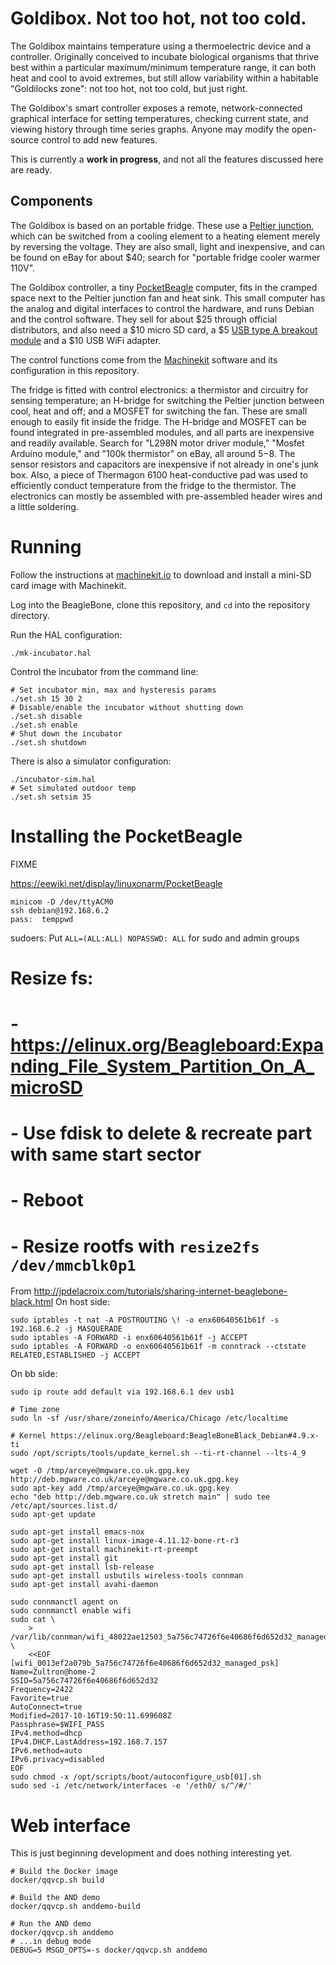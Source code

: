 # Goldibox.  Not too hot, not too cold.

The Goldibox maintains temperature using a thermoelectric device and a
controller.  Originally conceived to incubate biological organisms
that thrive best within a particular maximum/minimum temperature
range, it can both heat and cool to avoid extremes, but still allow
variability within a habitable "Goldilocks zone":  not too hot, not
too cold, but just right.

The Goldibox's smart controller exposes a remote, network-connected
graphical interface for setting temperatures, checking current state,
and viewing history through time series graphs.  Anyone may modify the
open-source control to add new features.

This is currently a **work in progress**, and not all the features
discussed here are ready.

## Components

The Goldibox is based on an portable fridge.  These use a [Peltier
junction][wiki-peltier], which can be switched from a cooling element
to a heating element merely by reversing the voltage.  They are also
small, light and inexpensive, and can be found on eBay for about $40;
search for "portable fridge cooler warmer 110V".

The Goldibox controller, a tiny [PocketBeagle][pocketbeagle] computer,
fits in the cramped space next to the Peltier junction fan and heat
sink.  This small computer has the analog and digital interfaces to
control the hardware, and runs Debian and the control software.  They
sell for about $25 through official distributors, and also need a $10
micro SD card, a $5 [USB type A breakout module][usb-breakout] and a
$10 USB WiFi adapter.

The control functions come from the [Machinekit][machinekit] software
and its configuration in this repository.

The fridge is fitted with control electronics:  a thermistor and
circuitry for sensing temperature; an H-bridge for switching the
Peltier junction between cool, heat and off; and a MOSFET for
switching the fan.  These are small enough to easily fit inside the
fridge.  The H-bridge and MOSFET can be found integrated in
pre-assembled modules, and all parts are inexpensive and readily
available.  Search for "L298N motor driver module," "Mosfet Arduino
module," and "100k thermistor" on eBay, all around $5-$8.  The sensor
resistors and capacitors are inexpensive if not already in one's junk
box.  Also, a piece of Thermagon 6100 heat-conductive pad was used to
efficiently conduct temperature from the fridge to the thermistor.
The electronics can mostly be assembled with pre-assembled header
wires and a little soldering.

[wiki-peltier]: https://en.wikipedia.org/wiki/Thermoelectric_cooling
[pocketbeagle]: https://beagleboard.org/pocket
[usb-breakout]: https://github.com/zultron/fritzing-parts/tree/master/pocketbeagle-usb-type-a
[machinekit]: http://www.machinekit.io/


# Running

Follow the instructions at [machinekit.io][machinekit.io] to download
and install a mini-SD card image with Machinekit.

Log into the BeagleBone, clone this repository, and `cd` into the
repository directory.

Run the HAL configuration:

    ./mk-incubator.hal

Control the incubator from the command line:

    # Set incubator min, max and hysteresis params
    ./set.sh 15 30 2
    # Disable/enable the incubator without shutting down
    ./set.sh disable
    ./set.sh enable
    # Shut down the incubator
    ./set.sh shutdown

There is also a simulator configuration:

    ./incubator-sim.hal
    # Set simulated outdoor temp
    ./set.sh setsim 35

[machinekit.io]: http://machinekit.io

# Installing the PocketBeagle

FIXME

https://eewiki.net/display/linuxonarm/PocketBeagle


```
minicom -D /dev/ttyACM0
ssh debian@192.168.6.2
pass:  temppwd
```

sudoers:  Put `ALL=(ALL:ALL) NOPASSWD: ALL` for sudo and admin groups

# Resize fs:
# - https://elinux.org/Beagleboard:Expanding_File_System_Partition_On_A_microSD
# - Use fdisk to delete & recreate part with same start sector
# - Reboot
# - Resize rootfs with `resize2fs /dev/mmcblk0p1`

From http://jpdelacroix.com/tutorials/sharing-internet-beaglebone-black.html
On host side:
```
sudo iptables -t nat -A POSTROUTING \! -o enx60640561b61f -s 192.168.6.2 -j MASQUERADE
sudo iptables -A FORWARD -i enx60640561b61f -j ACCEPT
sudo iptables -A FORWARD -o enx60640561b61f -m conntrack --ctstate RELATED,ESTABLISHED -j ACCEPT
```

On bb side:
```
sudo ip route add default via 192.168.6.1 dev usb1
```

```
# Time zone
sudo ln -sf /usr/share/zoneinfo/America/Chicago /etc/localtime

# Kernel https://elinux.org/Beagleboard:BeagleBoneBlack_Debian#4.9.x-ti
sudo /opt/scripts/tools/update_kernel.sh --ti-rt-channel --lts-4_9

wget -O /tmp/arceye@mgware.co.uk.gpg.key http://deb.mgware.co.uk/arceye@mgware.co.uk.gpg.key
sudo apt-key add /tmp/arceye@mgware.co.uk.gpg.key
echo "deb http://deb.mgware.co.uk stretch main" | sudo tee /etc/apt/sources.list.d/
sudo apt-get update

sudo apt-get install emacs-nox
sudo apt-get install linux-image-4.11.12-bone-rt-r3
sudo apt-get install machinekit-rt-preempt
sudo apt-get install git
sudo apt-get install lsb-release
sudo apt-get install usbutils wireless-tools connman
sudo apt-get install avahi-daemon

sudo connmanctl agent on
sudo connmanctl enable wifi
sudo cat \
    > /var/lib/connman/wifi_48022ae12503_5a756c74726f6e40686f6d652d32_managed_psk \
    <<EOF
[wifi_0013ef2a079b_5a756c74726f6e40686f6d652d32_managed_psk]
Name=Zultron@home-2
SSID=5a756c74726f6e40686f6d652d32
Frequency=2422
Favorite=true
AutoConnect=true
Modified=2017-10-16T19:50:11.699608Z
Passphrase=$WIFI_PASS
IPv4.method=dhcp
IPv4.DHCP.LastAddress=192.168.7.157
IPv6.method=auto
IPv6.privacy=disabled
EOF
sudo chmod -x /opt/scripts/boot/autoconfigure_usb[01].sh
sudo sed -i /etc/network/interfaces -e '/eth0/ s/^/#/'
```


# Web interface

This is just beginning development and does nothing interesting yet.

```shell
# Build the Docker image
docker/qqvcp.sh build

# Build the AND demo
docker/qqvcp.sh anddemo-build

# Run the AND demo
docker/qqvcp.sh anddemo
# ...in debug mode
DEBUG=5 MSGD_OPTS=-s docker/qqvcp.sh anddemo
```


[L298_datasheet]: http://www.st.com/content/ccc/resource/technical/document/datasheet/82/cc/3f/39/0a/29/4d/f0/CD00000240.pdf/files/CD00000240.pdf/jcr:content/translations/en.CD00000240.pdf

[config-pin]: https://github.com/beagleboard/bb.org-overlays/tree/master/tools/beaglebone-universal-io

[pb-announce]: https://groups.google.com/d/topic/beagleboard/JtOGZb-FH2A/discussion
